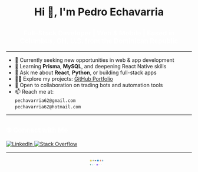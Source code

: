 <!-- GitHub Profile README for Pedro Echavarria -->
<!-- <style> 
  .skills-section {
    display: flex;
    flex-direction: row;
    gap: 20px;
    justify-content: left;
  }
  .skill {
    display: flex;
    flex-direction: column;
    align-items: center;
    width: 80px;
    text-align: center;
    font-size: 14px;
    color: #ffffffff;
  }
  .skill img {
    width: 50px;
    height: 50px;
    object-fit: contain;
    transition: transform 0.3s ease;
  }
  .skill img:hover {
    transform: scale(1.2);
  }
  h3 {
    margin-top: 30px;
    font-size: 18px;
    color: #ffffff;
  }
</style> -->



<h1 align="center">Hi 👋, I'm Pedro Echavarria</h1>
<h3 align="center">Full-Stack Developer | Web & Mobile | Based in Columbus, OH, U.S. from the Dominican Republic</h3>

---

- 🔭 Currently seeking new opportunities in web & app development  
- 🌱 Learning **Prisma**, **MySQL**, and deepening React Native skills  
- 💬 Ask me about **React**, **Python**, or building full-stack apps  
- 👨‍💻 Explore my projects: [GitHub Portfolio](https://github.com/pechavarria62?tab=repositories)  
- 🤝 Open to collaboration on trading bots and automation tools  
- 📫 Reach me at:  
  `pechavarria62@gmail.com`  
  `pechavarria62@hotmail.com`  

---

### 🌐 Connect with Me

<p align="left">
  <a href="https://www.linkedin.com/in/pedro-echavarria-4b404453/" target="_blank">
    <img src="https://raw.githubusercontent.com/rahuldkjain/github-profile-readme-generator/master/src/images/icons/Social/linked-in-alt.svg" alt="LinkedIn" height="30" width="40" />
  </a>
  <a href="https://stackoverflow.com/users/17060697/pedro-echavarria" target="_blank">
    <img src="https://raw.githubusercontent.com/rahuldkjain/github-profile-readme-generator/master/src/images/icons/Social/stack-overflow.svg" alt="Stack Overflow" height="30" width="40" />
  </a>
</p>

---

<!-- Languages -->
<svg fill="none" viewBox="0 0 600 300" width="600" height="30" xmlns="http://www.w3.org/2000/svg">

  <foreignObject width="100%" height="100%">

  <div xmlns="http://www.w3.org/1999/xhtml">

  <style> 
    .skills-section {
      display: flex;
      flex-direction: row;
      gap: 20px;
      justify-content: left;
    }
    .skill {
      display: flex;
      flex-direction: column;
      align-items: center;
      text-align: center;
      font-size: 14px;
      color: #ffffffff;
    }
    .skill img {
      width: 50px;
      height: 50px;
      object-fit: contain;
      transition: transform 0.3s ease;
    }
    .skill img:hover {
      transform: scale(1.2);
    }
    h3 {
      margin-top: 30px;
      font-size: 18px;
      color: #ffffff;
    }
  </style> 

  <h3>Languages</h3>
  <div class='skills-section'>
    <div class="skill">
      <img src="https://raw.githubusercontent.com/devicons/devicon/master/icons/javascript/javascript-original.svg" alt="JavaScript"/>
      <span>JavaScript</span>
    </div>
      <div class="skill">
        <img src="https://raw.githubusercontent.com/devicons/devicon/master/icons/python/python-original.svg" alt="Python"/>
        <span>Python</span>
      </div>
      <div class="skill">
        <img src="https://raw.githubusercontent.com/devicons/devicon/master/icons/php/php-original.svg" alt="PHP"/>
        <span>PHP</span>
      </div>
      <div class="skill"> 
        <img src="https://raw.githubusercontent.com/devicons/devicon/master/icons/typescript/typescript-original.svg" alt="TypeScript"/>
        <span>TypeScript</span>
      </div>
      <div class="skill"> 
        <img src="https://raw.githubusercontent.com/devicons/devicon/master/icons/html5/html5-original-wordmark.svg" alt="HTML5"/>
        <span>HTML5</span>
      </div>
      <div class="skill"> 
        <img src="https://raw.githubusercontent.com/devicons/devicon/master/icons/css3/css3-original-wordmark.svg" alt="CSS3"/>
        <span>CSS3</span>
      </div>
  </div>

<!-- Frameworks -->
<h3>Frameworks</h3>
<div class='skills-section'>
  <div class="skill">
    <img src="https://raw.githubusercontent.com/devicons/devicon/master/icons/vuejs/vuejs-original-wordmark.svg" alt="Vue.js"/>
    <span>Vue.js</span>
  </div>
    <div class="skill">
    <img src="https://raw.githubusercontent.com/devicons/devicon/master/icons/react/react-original-wordmark.svg" alt="React"/>
    </div>
    <div class="skill">
      <img src="https://cdn.worldvectorlogo.com/logos/django.svg" alt="Django"/>
      <span>Django</span>
    </div>
    <div class="skill"> 
      <img src="https://raw.githubusercontent.com/devicons/devicon/master/icons/bootstrap/bootstrap-plain-wordmark.svg"/>
      <span>Bootstrap</span>
    </div>
    <div class="skill"> 
      <img src="https://cdn.worldvectorlogo.com/logos/nextjs-2.svg" alt="Next.js"/>
      <span>Next.js</span>
    </div>
    <div class="skill"> 
      <img src="https://raw.githubusercontent.com/expo/expo/master/.github/resources/banner.png" alt="Expo"/>
      <span>Expo</span>
    </div>
</div>
<!-- Libraries -->
<h3>Libraries</h3>
<p align="left">
  <img src="https://raw.githubusercontent.com/devicons/devicon/master/icons/materialui/materialui-original.svg" alt="Material-UI" width="40" height="40"/><br>Material-UI
  <img src="https://raw.githubusercontent.com/devicons/devicon/master/icons/reactbootstrap/reactbootstrap-original.svg" alt="React Bootstrap" width="40" height="40"/><br>React Bootstrap
  <img src="https://raw.githubusercontent.com/devicons/devicon/master/icons/react/react-original-wordmark.svg" alt="React" width="40" height="40"/><br>React
  <img src="https://raw.githubusercontent.com/devicons/devicon/master/icons/pandas/pandas-original.svg" alt="Pandas" width="40" height="40"/><br>Pandas
  <img src="https://raw.githubusercontent.com/devicons/devicon/master/icons/numpy/numpy-original.svg" alt="NumPy" width="40" height="40"/><br>NumPy
</p>

<!-- Testing & QA -->
<h3>Testing & QA</h3>
<p align="left">
  <img src="https://raw.githubusercontent.com/simple-icons/simple-icons/master/icons/cypress.svg" alt="Cypress" width="40" height="40"/><br>Cypress
  <img src="https://www.vectorlogo.zone/logos/getpostman/getpostman-icon.svg" alt="Postman" width="40" height="40"/><br>Postman
</p>

<!-- Databases -->
<h3>Databases</h3>
<p align="left">
  <img src="https://raw.githubusercontent.com/devicons/devicon/master/icons/postgresql/postgresql-original-wordmark.svg" alt="PostgreSQL" width="40" height="40"/><br>PostgreSQL
  <img src="https://www.vectorlogo.zone/logos/firebase/firebase-icon.svg" alt="Firebase" width="40" height="40"/><br>Firebase
  <img src="https://raw.githubusercontent.com/devicons/devicon/master/icons/mysql/mysql-original-wordmark.svg" alt="MySQL" width="40" height="40"/><br>MySQL
</p>

<!-- Tools & Platforms -->
<h3>Tools & Platforms</h3>
<p align="left">
  <img src="https://raw.githubusercontent.com/devicons/devicon/master/icons/docker/docker-original-wordmark.svg" alt="Docker" width="40" height="40"/><br>Docker
  <img src="https://www.vectorlogo.zone/logos/kubernetes/kubernetes-icon.svg" alt="Kubernetes" width="40" height="40"/><br>Kubernetes
  <img src="https://www.vectorlogo.zone/logos/heroku/heroku-icon.svg" alt="Heroku" width="40" height="40"/><br>Heroku
  <img src="https://www.vectorlogo.zone/logos/netlify/netlify-icon.svg" alt="Netlify" width="40" height="40"/><br>Netlify
  <img src="https://www.vectorlogo.zone/logos/google_cloud/google_cloud-icon.svg" alt="Google Cloud" width="40" height="40"/><br>Google Cloud
  <img src="https://www.vectorlogo.zone/logos/zenhubio/zenhubio-icon.svg" alt="ZenHub" width="40" height="40"/><br>ZenHub
  <img src="https://raw.githubusercontent.com/devicons/devicon/master/icons/django/django-plain.svg" alt="Django REST" width="40" height="40"/><br>Django REST
  <img src="https://www.vectorlogo.zone/logos/cloudflare/cloudflare-icon.svg" alt="Cloudflare" width="40" height="40"/><br>Cloudflare
  <img src="https://raw.githubusercontent.com/devicons/devicon/master/icons/dot-net/dot-net-original-wordmark.svg" alt=".NET" width="40" height="40"/><br>.NET
  <img src="https://raw.githubusercontent.com/devicons/devicon/master/icons/vscode/vscode-original.svg" alt="VS Code" width="40" height="40"/><br>VS Code
</p>

<!-- Other Skills -->
<h3>Other Skills</h3>
<p align="left">
  <img src="https://www.vectorlogo.zone/logos/git-scm/git-scm-icon.svg" alt="Git" width="40" height="40"/><br>Git
  🖥 IT Operations<br>
  🐞 Debugging<br>
  🔗 API Testing<br>
  <img src="https://s.w.org/style/images/about/WordPress-logotype-wmark-white.png" alt="WordPress" width="40" height="40"/><br>WordPress
</p>


---

### ☕ Support

<p>
  <a href="https://www.buymeacoffee.com/Pechavarria86">
    <img src="https://cdn.buymeacoffee.com/buttons/v2/default-yellow.png" height="50" width="210" alt="Buy Me a Coffee" />
  </a>
</p>
  </div>

  </foreignObject>
</svg>

